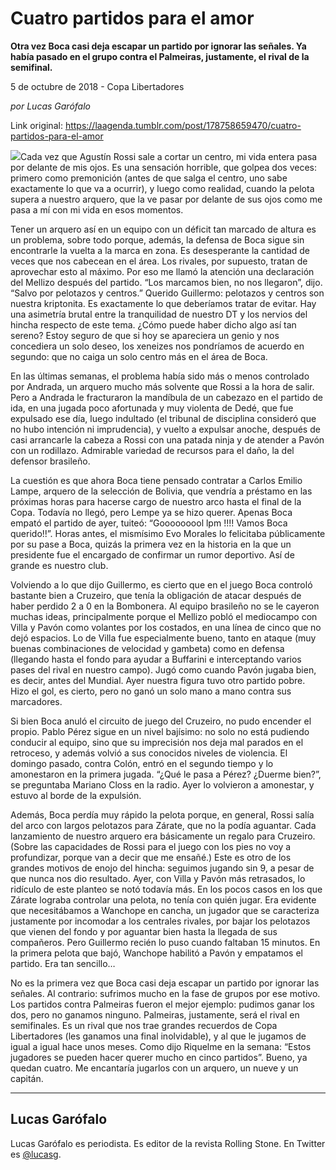 # Cuatro partidos para el amor

**Otra vez Boca casi deja escapar un partido por ignorar las señales. Ya había pasado en el grupo contra el Palmeiras, justamente, el rival de la semifinal.**

5 de octubre de 2018 - Copa Libertadores

_por Lucas Garófalo_

Link original: https://laagenda.tumblr.com/post/178758659470/cuatro-partidos-para-el-amor

![](https://64.media.tumblr.com/fd34217b87d4581a6d11340d4886627e/tumblr_inline_pg5q4udmvT1t6q87u_500.jpg)Cada vez que Agustín Rossi sale a
cortar un centro, mi vida entera pasa por delante de mis ojos. Es una
sensación horrible, que golpea dos veces: primero como premonición
(antes de que salga el centro, uno sabe exactamente lo que va a
ocurrir), y luego como realidad, cuando la pelota supera a nuestro
arquero, que la ve pasar por delante de sus ojos como me pasa a mí
con mi vida en esos momentos. 


Tener un arquero así en un equipo con
un déficit tan marcado de altura es un problema, sobre todo porque,
además, la defensa de Boca sigue sin encontrarle la vuelta a la
marca en zona. Es desesperante la cantidad de veces que nos cabecean
en el área. Los rivales, por supuesto, tratan de aprovechar esto al
máximo. Por eso me llamó la atención una declaración del Mellizo
después del partido. “Los marcamos bien, no nos llegaron”, dijo.
“Salvo por pelotazos y centros.” Querido Guillermo: pelotazos y
centros son nuestra kriptonita. Es exactamente lo que deberíamos
tratar de evitar. Hay una asimetría brutal entre la tranquilidad de
nuestro DT y los nervios del hincha respecto de este tema. ¿Cómo
puede haber dicho algo así tan sereno? Estoy seguro de que si hoy se
apareciera un genio y nos concediera un solo deseo, los xeneizes nos
pondríamos de acuerdo en segundo: que no caiga un solo centro más
en el área de Boca.

En las últimas semanas, el problema
había sido más o menos controlado por Andrada, un arquero mucho más
solvente que Rossi a la hora de salir. Pero a Andrada le fracturaron
la mandíbula de un cabezazo en el partido de ida, en una jugada poco
afortunada y muy violenta de Dedé, que fue expulsado ese día, luego
indultado (el tribunal de disciplina consideró que no hubo intención
ni imprudencia), y vuelto a expulsar anoche, después de casi
arrancarle la cabeza a Rossi con una patada ninja y de atender a
Pavón con un rodillazo. Admirable variedad de recursos para el daño,
la del defensor brasileño.

La cuestión es que ahora Boca tiene
pensado contratar a Carlos Emilio Lampe, arquero de la selección de
Bolivia, que vendría a préstamo en las próximas horas para hacerse
cargo de nuestro arco hasta el final de la Copa. Todavía no llegó,
pero Lempe ya se hizo querer. Apenas Boca empató el partido de ayer,
tuiteó: “Gooooooool lpm !!!! Vamos Boca querido!!”. Horas antes,
el mismísimo Evo Morales lo felicitaba públicamente por su pase a
Boca, quizás la primera vez en la historia en la que un presidente
fue el encargado de confirmar un rumor deportivo. Así de grande es
nuestro club.

Volviendo a lo que dijo Guillermo, es
cierto que en el juego Boca controló bastante bien a Cruzeiro, que
tenía la obligación de atacar después de haber perdido 2 a 0 en la
Bombonera. Al equipo brasileño no se le cayeron muchas ideas,
principalmente porque el Mellizo pobló el mediocampo con Villa y
Pavón como volantes por los costados, en una línea de cinco que no
dejó espacios. Lo de Villa fue especialmente bueno, tanto en ataque
(muy buenas combinaciones de velocidad y gambeta) como en defensa
(llegando hasta el fondo para ayudar a Buffarini e interceptando
varios pases del rival en nuestro campo). Jugó como cuando Pavón
jugaba bien, es decir, antes del Mundial. Ayer nuestra figura tuvo
otro partido pobre. Hizo el gol, es cierto, pero no ganó un solo
mano a mano contra sus marcadores.

Si bien Boca anuló el circuito de
juego del Cruzeiro, no pudo encender el propio. Pablo Pérez sigue en
un nivel bajísimo: no solo no está pudiendo conducir al equipo,
sino que su imprecisión nos deja mal parados en el retroceso, y
además volvió a sus conocidos niveles de violencia. El domingo
pasado, contra Colón, entró en el segundo tiempo y lo amonestaron
en la primera jugada. “¿Qué le pasa a Pérez? ¿Duerme bien?”,
se preguntaba Mariano Closs en la radio. Ayer lo volvieron a
amonestar, y estuvo al borde de la expulsión.

Además, Boca perdía muy rápido la
pelota porque, en general, Rossi salía del arco con largos pelotazos
para Zárate, que no la podía aguantar. Cada lanzamiento de nuestro
arquero era básicamente un regalo para Cruzeiro. (Sobre las
capacidades de Rossi para el juego con los pies no voy a profundizar,
porque van a decir que me ensañé.) Este es otro de los grandes
motivos de enojo del hincha: seguimos jugando sin 9, a pesar de que
nunca nos dio resultado. Ayer, con Villa y Pavón más retrasados, lo
ridículo de este planteo se notó todavía más. En los pocos casos
en los que Zárate lograba controlar una pelota, no tenía con quién
jugar. Era evidente que necesitábamos a Wanchope en cancha, un
jugador que se caracteriza justamente por incomodar a los centrales
rivales, por bajar los pelotazos que vienen del fondo y por aguantar
bien hasta la llegada de sus compañeros. Pero Guillermo recién lo
puso cuando faltaban 15 minutos. En la primera pelota que bajó,
Wanchope habilitó a Pavón y empatamos el partido. Era tan sencillo…

No es la primera vez que Boca casi deja
escapar un partido por ignorar las señales. Al contrario: sufrimos
mucho en la fase de grupos por ese motivo. Los partidos contra
Palmeiras fueron el mejor ejemplo: pudimos ganar los dos, pero no
ganamos ninguno. Palmeiras, justamente, será el rival en
semifinales. Es un rival que nos trae grandes recuerdos de Copa
Libertadores (les ganamos una final inolvidable), y al que le jugamos
de igual a igual hace unos meses. Como dijo Riquelme en la semana:
“Estos jugadores se pueden hacer querer mucho en cinco partidos”.
Bueno, ya quedan cuatro. Me encantaría jugarlos con un arquero, un
nueve y un capitán.  


  




---

Lucas Garófalo
--------------

 Lucas Garófalo es periodista. Es editor de la revista Rolling Stone. En Twitter es [@lucasg](https://twitter.com/lucasg?lang=es). 

